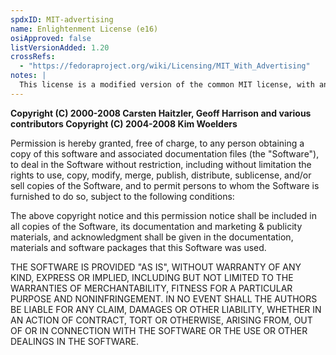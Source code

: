 ```yaml
---
spdxID: MIT-advertising
name: Enlightenment License (e16)
osiApproved: false
listVersionAdded: 1.20
crossRefs: 
  - "https://fedoraproject.org/wiki/Licensing/MIT_With_Advertising"
notes: |
  This license is a modified version of the common MIT license, with an additional advertising clause
---
```


**Copyright (C) 2000-2008 Carsten Haitzler, Geoff Harrison and various contributors Copyright (C) 2004-2008 Kim Woelders**

Permission is hereby granted, free of charge, to any person obtaining a copy of this software and associated documentation files (the "Software"), to deal in the Software without restriction, including without limitation the rights to use, copy, modify, merge, publish, distribute, sublicense, and/or sell copies of the Software, and to permit persons to whom the Software is furnished to do so, subject to the following conditions:

The above copyright notice and this permission notice shall be included in all copies of the Software, its documentation and marketing & publicity materials, and acknowledgment shall be given in the documentation, materials and software packages that this Software was used.

THE SOFTWARE IS PROVIDED "AS IS", WITHOUT WARRANTY OF ANY KIND, EXPRESS OR IMPLIED, INCLUDING BUT NOT LIMITED TO THE WARRANTIES OF MERCHANTABILITY, FITNESS FOR A PARTICULAR PURPOSE AND NONINFRINGEMENT. IN NO EVENT SHALL THE AUTHORS BE LIABLE FOR ANY CLAIM, DAMAGES OR OTHER LIABILITY, WHETHER IN AN ACTION OF CONTRACT, TORT OR OTHERWISE, ARISING FROM, OUT OF OR IN CONNECTION WITH THE SOFTWARE OR THE USE OR OTHER DEALINGS IN THE SOFTWARE.
